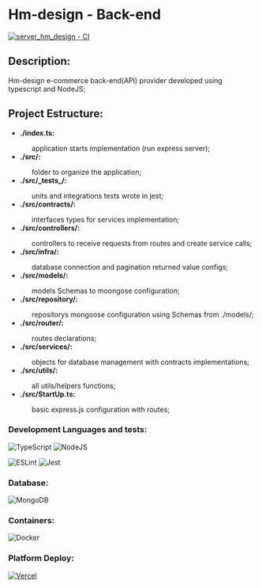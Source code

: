 # Hm-design - Back-end

[![server_hm_design - CI](https://github.com/hernandemonteiro/server_hm_design/actions/workflows/ci.preview.yml/badge.svg)](https://github.com/hernandemonteiro/server_hm_design/actions/workflows/ci.preview.yml)

## Description:

Hm-design e-commerce back-end(API) provider developed using typescript and NodeJS;

## Project Estructure:

<ul>

<li><b>./index.ts:</b></li>

<ul>
 application starts implementation (run express server);
</ul>

<li><b>./src/:</b></li>

<ul>
folder to organize the application;
</ul>

<li><b>./src/_tests_/:</b></li>

<ul>
units and integrations tests wrote in jest;
</ul>

<li><b>./src/contracts/:</b></li>

<ul>
interfaces types for services implementation;
</ul>

<li><b>./src/controllers/:</b></li>

<ul>
controllers to receive requests from routes and create service calls;
</ul>

<li><b>./src/infra/:</b></li>

<ul>
database connection and pagination returned value configs;
</ul>

<li><b>./src/models/:</b></li>

<ul>
models Schemas to moongose configuration;
</ul>

<li><b>./src/repository/:</b></li>

<ul>
repositorys mongoose configuration using Schemas from ./models/;
</ul>

<li><b>./src/router/:</b></li>

<ul>
routes declarations;
</ul>

<li><b>./src/services/:</b></li>

<ul>
objects for database management with contracts implementations;
</ul>

<li><b>./src/utils/:</b></li>

<ul>
all utils/helpers functions;
</ul>

<li><b>./src/StartUp.ts:</b></li>

<ul>
basic express.js configuration with routes;
</ul>

</ul>

### Development Languages and tests:

![TypeScript](https://img.shields.io/badge/typescript-%23007ACC.svg?style=for-the-badge&logo=typescript&logoColor=white)
![NodeJS](https://img.shields.io/badge/node.js-6DA55F?style=for-the-badge&logo=node.js&logoColor=white)
<br>

![ESLint](https://img.shields.io/badge/ESLint-4B3263?style=for-the-badge&logo=eslint&logoColor=white)
![Jest](https://img.shields.io/badge/-jest-%23C21325?style=for-the-badge&logo=jest&logoColor=white)

### Database:

![MongoDB](https://img.shields.io/badge/MongoDB-%234ea94b.svg?style=for-the-badge&logo=mongodb&logoColor=white)

### Containers:

![Docker](https://img.shields.io/badge/docker-%230db7ed.svg?style=for-the-badge&logo=docker&logoColor=white)

### Platform Deploy:

[![Vercel](https://img.shields.io/badge/vercel-%23000000.svg?style=for-the-badge&logo=vercel&logoColor=white)](https://server-two-liart.vercel.app/)
